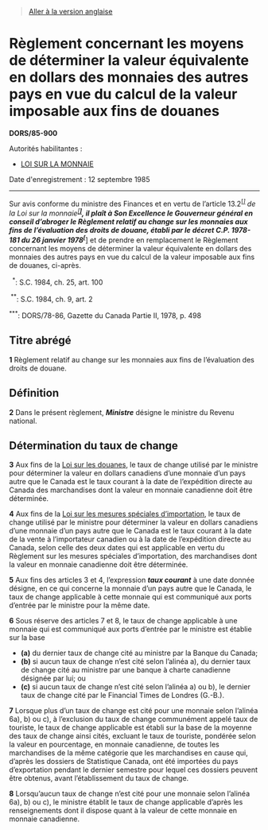 > [Aller à la version anglaise](/en/Regulations/Statutory%20Orders%20and%20Regulations/85/900.md)

# Règlement concernant les moyens de déterminer la valeur équivalente en dollars des monnaies des autres pays en vue du calcul de la valeur imposable aux fins de douanes

**DORS/85-900**

Autorités habilitantes : 
- [LOI SUR LA MONNAIE](/fr/Lois/Lois%20révisées%20du%20Canada/C/C-52.md)

Date d'enregistrement : 12 septembre 1985

----------

Sur avis conforme du ministre des Finances et en vertu de l’article 13.2<sup><a href='#footnote1_f'>[*]</a></sup> de la Loi sur la monnaie<sup><a href='#footnote2_f'>[**]</a></sup>, il plaît à Son Excellence le Gouverneur général en conseil d’abroger le Règlement relatif au change sur les monnaies aux fins de l’évaluation des droits de douane, établi par le décret C.P. 1978-181 du 26 janvier 1978<sup><a href='#footnote3_f'>[***]</a></sup> et de prendre en remplacement le Règlement concernant les moyens de déterminer la valeur équivalente en dollars des monnaies des autres pays en vue du calcul de la valeur imposable aux fins de douanes, ci-après.

<a name='footnote1_f'><sup>  *</sup></a>: S.C. 1984, ch. 25, art. 100<br />

<a name='footnote2_f'><sup> **</sup></a>: S.C. 1984, ch. 9, art. 2<br />

<a name='footnote3_f'><sup>***</sup></a>: DORS/78-86, Gazette du Canada Partie II, 1978, p. 498<br />




## Titre abrégé


**1** Règlement relatif au change sur les monnaies aux fins de l’évaluation des droits de douane.




## Définition


**2** Dans le présent règlement, ***Ministre*** désigne le ministre du Revenu national.




## Détermination du taux de change


**3** Aux fins de la [Loi sur les douanes](/fr/Lois/Lois%20du%20Canada/1985/ch.%201%20(2e%20suppl.).md), le taux de change utilisé par le ministre pour déterminer la valeur en dollars canadiens d’une monnaie d’un pays autre que le Canada est le taux courant à la date de l’expédition directe au Canada des marchandises dont la valeur en monnaie canadienne doit être déterminée.



**4** Aux fins de la [Loi sur les mesures spéciales d’importation](/fr/Lois/Lois%20révisées%20du%20Canada/S/S-15.md), le taux de change utilisé par le ministre pour déterminer la valeur en dollars canadiens d’une monnaie d’un pays autre que le Canada est le taux courant à la date de la vente à l’importateur canadien ou à la date de l’expédition directe au Canada, selon celle des deux dates qui est applicable en vertu du Règlement sur les mesures spéciales d’importation, des marchandises dont la valeur en monnaie canadienne doit être déterminée.



**5** Aux fins des articles 3 et 4, l’expression ***taux courant*** à une date donnée désigne, en ce qui concerne la monnaie d’un pays autre que le Canada, le taux de change applicable à cette monnaie qui est communiqué aux ports d’entrée par le ministre pour la même date.



**6** Sous réserve des articles 7 et 8, le taux de change applicable à une monnaie qui est communiqué aux ports d’entrée par le ministre est établie sur la base
- **(a)** du dernier taux de change cité au ministre par la Banque du Canada;
- **(b)** si aucun taux de change n’est cité selon l’alinéa a), du dernier taux de change cité au ministre par une banque à charte canadienne désignée par lui; ou
- **(c)** si aucun taux de change n’est cité selon l’alinéa a) ou b), le dernier taux de change cité par le Financial Times de Londres (G.-B.).



**7** Lorsque plus d’un taux de change est cité pour une monnaie selon l’alinéa 6a), b) ou c), à l’exclusion du taux de change communément appelé taux de touriste, le taux de change applicable est établi sur la base de la moyenne des taux de change ainsi cités, excluant le taux de touriste, pondérée selon la valeur en pourcentage, en monnaie canadienne, de toutes les marchandises de la même catégorie que les marchandises en cause qui, d’après les dossiers de Statistique Canada, ont été importées du pays d’exportation pendant le dernier semestre pour lequel ces dossiers peuvent être obtenus, avant l’établissement du taux de change.



**8** Lorsqu’aucun taux de change n’est cité pour une monnaie selon l’alinéa 6a), b) ou c), le ministre établit le taux de change applicable d’après les renseignements dont il dispose quant à la valeur de cette monnaie en monnaie canadienne.


